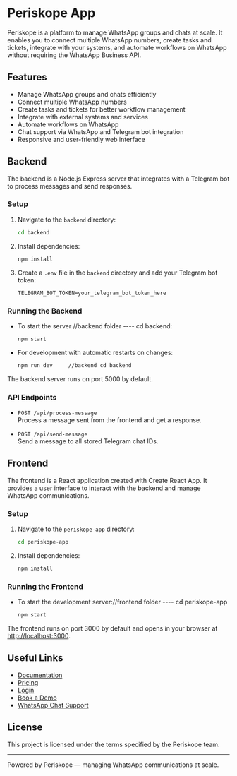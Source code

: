 # Periskope App

Periskope is a platform to manage WhatsApp groups and chats at scale. It enables you to connect multiple WhatsApp numbers, create tasks and tickets, integrate with your systems, and automate workflows on WhatsApp without requiring the WhatsApp Business API.

## Features

- Manage WhatsApp groups and chats efficiently
- Connect multiple WhatsApp numbers
- Create tasks and tickets for better workflow management
- Integrate with external systems and services
- Automate workflows on WhatsApp
- Chat support via WhatsApp and Telegram bot integration
- Responsive and user-friendly web interface

## Backend

The backend is a Node.js Express server that integrates with a Telegram bot to process messages and send responses.

### Setup

1. Navigate to the `backend` directory:

   ```bash
   cd backend
   ```

2. Install dependencies:

   ```bash
   npm install
   ```

3. Create a `.env` file in the `backend` directory and add your Telegram bot token:

   ```
   TELEGRAM_BOT_TOKEN=your_telegram_bot_token_here
   ```

### Running the Backend

- To start the server //backend folder ---- cd backend:

  ```bash
  npm start
  ```

- For development with automatic restarts on changes:

  ```bash
  npm run dev     //backend cd backend
  ```

The backend server runs on port 5000 by default.

### API Endpoints

- `POST /api/process-message`  
  Process a message sent from the frontend and get a response.

- `POST /api/send-message`  
  Send a message to all stored Telegram chat IDs.

## Frontend

The frontend is a React application created with Create React App. It provides a user interface to interact with the backend and manage WhatsApp communications.

### Setup

1. Navigate to the `periskope-app` directory:

   ```bash
   cd periskope-app
   ```

2. Install dependencies:

   ```bash
   npm install
   ```

### Running the Frontend

- To start the development server://frontend folder ---- cd periskope-app

  ```bash
  npm start
  ```

The frontend runs on port 3000 by default and opens in your browser at [http://localhost:3000](http://localhost:3000).

## Useful Links

- [Documentation](https://docs.periskope.app/get-started/introduction)
- [Pricing](https://periskope.app/pricing)
- [Login](https://console.periskope.app/login)
- [Book a Demo](https://cal.com/team/periskope/demo)
- [WhatsApp Chat Support](https://wa.me/+919289665999)

## License

This project is licensed under the terms specified by the Periskope team.

---

Powered by Periskope — managing WhatsApp communications at scale.
